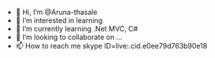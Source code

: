 - 👋 Hi, I’m @Aruna-thasale
- 👀 I’m interested in learning 
- 🌱 I’m currently learning .Net MVC, C#
- 💞️ I’m looking to collaborate on ...
- 📫 How to reach me  skype ID=live:.cid.e0ee79d763b90e18

<!---
Aruna-thasale/Aruna-thasale is a ✨ special ✨ repository because its `README.md` (this file) appears on your GitHub profile.
You can click the Preview link to take a look at your changes.
--->
